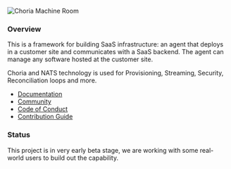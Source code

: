 ![Choria Machine Room](https://choria-io.github.io/machine-room/logo.png)

### Overview

This is a framework for building SaaS infrastructure: an agent that deploys in a customer site and communicates with
a SaaS backend. The agent can manage any software hosted at the customer site.

Choria and NATS technology is used for Provisioning, Streaming, Security, Reconciliation loops and more.

* [Documentation](https://choria-io.github.io/machine-room/)
* [Community](https://github.com/choria-io/machine-room/discussions)
* [Code of Conduct](https://github.com/choria-io/.github/blob/master/CODE_OF_CONDUCT.md)
* [Contribution Guide](https://github.com/choria-io/.github/blob/master/CONTRIBUTING.md)

### Status

This project is in very early beta stage, we are working with some real-world users to build out the capability.